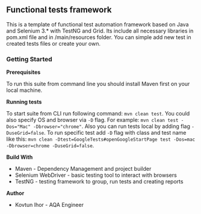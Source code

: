 ## Functional tests framework

This is a template of functional test automation framework based on Java and Selenium 3.* with TestNG and Grid. Its include all necessary libraries in pom.xml file and in /main/resources folder. You can simple add new test in created tests files or create your own.

### Getting Started

**Prerequisites**

To run this suite from command line you should install Maven first on your local machine.

**Running tests**

To start suite from CLI run following command: `mvn clean test`.
You could also specify OS and browser via `-D` flag. For example: `mvn clean test -Dos="Mac" -Dbrowser="chrome"`.
Also you can run tests local by adding flag `-DuseGrid=false`.
To run specific test add `-D` flag with class and test name like this: `mvn clean -Dtest=GoogleTests#openGoogleStartPage test -Dos=mac -Dbrowser=chrome -DuseGrid=false`.

**Build With**

 - Maven - Dependency Management and project builder
 - Selenium WebDriver - basic testing tool to interact with browsers
 - TestNG - testing framework to group, run tests and creating reports

**Author**

 - Kovtun Ihor - AQA Engineer
